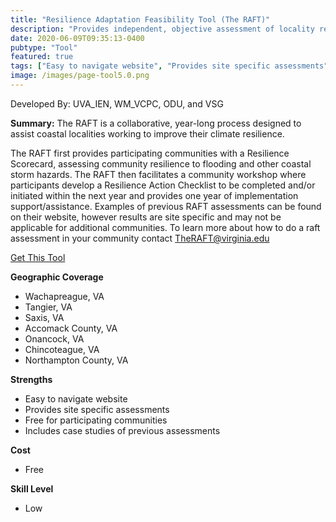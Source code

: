 ```yaml
---
title: "Resilience Adaptation Feasibility Tool (The RAFT)"
description: "Provides independent, objective assessment of locality resilience in coastal Virginia."
date: 2020-06-09T09:35:13-0400
pubtype: "Tool"
featured: true
tags: ["Easy to navigate website", "Provides site specific assessments", "Free for participating communities", "Includes case studies of previous assessments"]
image: /images/page-tool5.0.png
---
```

Developed By: UVA_IEN, WM_VCPC, ODU, and VSG

**Summary:** The RAFT is a collaborative, year-long process designed to assist coastal localities working to improve their climate resilience. 

The RAFT first provides participating communities with a Resilience Scorecard, assessing community resilience to flooding and other coastal storm hazards. The RAFT then facilitates a community workshop where participants develop a Resilience Action Checklist to be completed and/or initiated within the next year and provides one year of implementation support/assistance. Examples of previous RAFT assessments can be found on their website, however results are site specific and may not be applicable for additional communities. To learn more about how to do a raft assessment in your community contact TheRAFT@virginia.edu

<a href="https://raft.ien.virginia.edu/" target="_blank">Get This Tool</a>

__**Geographic Coverage**__
-  Wachapreague, VA
-  Tangier, VA
-  Saxis, VA
-  Accomack County, VA
-  Onancock, VA
-  Chincoteague, VA
-  Northampton County, VA

__**Strengths**__
-  Easy to navigate website
-   Provides site specific assessments
-   Free for participating communities
-   Includes case studies of previous assessments

__**Cost**__
- Free

__**Skill Level**__
- Low
